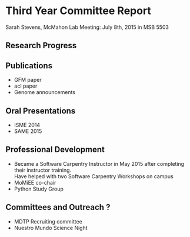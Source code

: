 # Third Year Committee Report
Sarah Stevens, McMahon Lab
Meeting: July 8th, 2015 in MSB 5503

## Research Progress

## Publications
- GFM paper
- acI paper
- Genome announcements

## Oral Presentations
- ISME 2014
- SAME 2015

## Professional Development
- Became a Software Carpentry Instructor in May 2015 after completing their instructor training.  
Have helped with two Software Carpentry Workshops on campus
- MoMiEE co-chair
- Python Study Group

## Committees and Outreach ?
- MDTP Recruiting committee
- Nuestro Mundo Science Night
